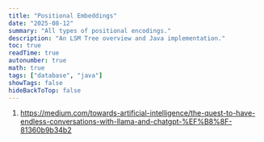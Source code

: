 ```yaml
---
title: "Positional Embeddings"
date: "2025-08-12"
summary: "All types of positional encodings."
description: "An LSM Tree overview and Java implementation."
toc: true
readTime: true
autonumber: true
math: true
tags: ["database", "java"]
showTags: false
hideBackToTop: false
---
```



1. https://medium.com/towards-artificial-intelligence/the-quest-to-have-endless-conversations-with-llama-and-chatgpt-%EF%B8%8F-81360b9b34b2